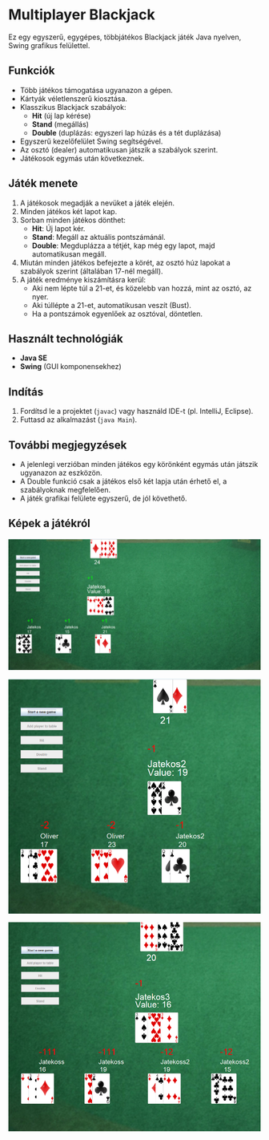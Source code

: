 # Multiplayer Blackjack

Ez egy egyszerű, egygépes, többjátékos Blackjack játék Java nyelven, Swing grafikus felülettel.

## Funkciók

- Több játékos támogatása ugyanazon a gépen.
- Kártyák véletlenszerű kiosztása.
- Klasszikus Blackjack szabályok:
  - **Hit** (új lap kérése)
  - **Stand** (megállás)
  - **Double** (duplázás: egyszeri lap húzás és a tét duplázása)
- Egyszerű kezelőfelület Swing segítségével.
- Az osztó (dealer) automatikusan játszik a szabályok szerint.
- Játékosok egymás után következnek.

## Játék menete

1. A játékosok megadják a nevüket a játék elején.
2. Minden játékos két lapot kap.
3. Sorban minden játékos dönthet:
   - **Hit**: Új lapot kér.
   - **Stand**: Megáll az aktuális pontszámánál.
   - **Double**: Megduplázza a tétjét, kap még egy lapot, majd automatikusan megáll.
4. Miután minden játékos befejezte a körét, az osztó húz lapokat a szabályok szerint (általában 17-nél megáll).
5. A játék eredménye kiszámításra kerül:
   - Aki nem lépte túl a 21-et, és közelebb van hozzá, mint az osztó, az nyer.
   - Aki túllépte a 21-et, automatikusan veszít (Bust).
   - Ha a pontszámok egyenlőek az osztóval, döntetlen.

## Használt technológiák

- **Java SE**
- **Swing** (GUI komponensekhez)

## Indítás

1. Fordítsd le a projektet (`javac`) vagy használd IDE-t (pl. IntelliJ, Eclipse).
2. Futtasd az alkalmazást (`java Main`).

## További megjegyzések

- A jelenlegi verzióban minden játékos egy körönként egymás után játszik ugyanazon az eszközön.
- A Double funkció csak a játékos első két lapja után érhető el, a szabályoknak megfelelően.
- A játék grafikai felülete egyszerű, de jól követhető.

## Képek a játékról

![Jatek](images/mainscreen.png)

![Jatek](images/mainscreen2.png)

![Jatek](images/mainscreen3.png)


